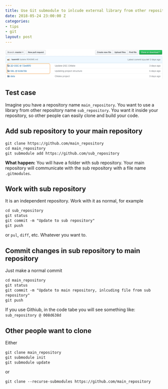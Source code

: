 ```yaml
---
title: Use Git submodule to inlcude external library from other repository
date: 2018-05-24 23:00:00 Z
categories:
- tips
- git
layout: post
---
```


![Git submodule](/assets/img/git-submodule.jpg)
## Test case
Imagine you have a repository name `main_repository`. You want to use a library from other repository name `sub_repository`. You want it inside your repository, so other people can easily clone and build your code.

## Add sub repository to your main repository
```shell
git clone https://github.com/main_repository
cd main_repository
git submodule add https://github.com/sub_repository
```

**What happen:** You will have a folder with sub repository. Your main repository will communicate with the sub repository with a file name `.gitmodules`.

## Work with sub repository
It is an independent repository. Work with it as normal, for example

```shell
cd sub_repository
git status
git commit -m "Update to sub repository"
git push
```

or `pul`, `diff`, etc. Whatever you want to.

## Commit changes in sub repository to main repository
Just make a normal commit

```shell
cd main_repository
git status
git commit -m "Update to main repository, inlcuding file from sub repository"
git push
```

If you use Githiub, in the code tabe you will see something like: `sub_repository @ 008d638d`

## Other people want to clone
Either

```shell
git clone main_repository
git submodule init
git submodule update
```

or

```shell
git clone --recurse-submodules https://github.com/main_repository
```